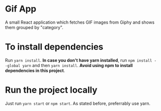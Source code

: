 # Gif App

A small React application which fetches GIF images from Giphy and shows them grouped by "category".

# To install dependencies

Run `yarn install`. __In case you don't have yarn installed__, run `npm install --global yarn` and then `yarn install`. __Avoid using npm to install dependencies in this project__.

# Run the project locally

Just run `yarn start` or `npm start`. As stated before, preferrably use yarn.